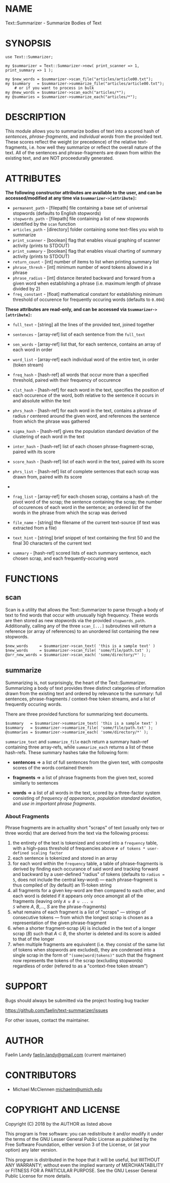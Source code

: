 # NAME

Text::Summarizer - Summarize Bodies of Text

# SYNOPSIS

	use Text::Summarizer;
	
	my $summarizer = Text::Summarizer->new( print_scanner => 1, print_summary => 1 );
	
	my $new_words = $summarizer->scan_file("articles/article00.txt");
	my $summary   = $summarizer->summarize_file("articles/article00.txt");
		# or if you want to process in bulk
	my @new_words = $summarizer->scan_each("articles/*");
	my @summaries = $summarizer->summarize_each("articles/*");

# DESCRIPTION
This module allows you to summarize bodies of text into a scored hash of  _sentences_,  _phrase-fragments_, and  _individual words_ from the provided text. These scores reflect the weight (or precedence) of the relative text-fragments, i.e. how well they summarize or reflect the overall nature of the text. All of the sentences and phrase-fragments are drawn from within the existing text, and are NOT proceedurally generated.

# ATTRIBUTES
**The following constructor attributes are available to the user, and can be accessed/modified at any time via `$summarizer->[attribute]`:**
* `permanent_path` - [filepath] file containing a base set of universal stopwords (defaults to English stopwords)
* `stopwords_path` - [filepath] file containing a list of new stopwords identified by the `scan` function
* `articles_path`  - [directory] folder containing some text-files you wish to summarize
* `print_scanner`  - [boolean] flag that enables visual graphing of scanner activity (prints to STDOUT)
* `print_summary`  - [boolean] flag that enables visual charting of summary activity (prints to STDOUT)
* `return_count`   - [int] number of items to list when printing summary list
* `phrase_thresh`  - [int] minimum number of word tokens allowed in a phrase
* `phrase_radius`  - [int] distance iterated backward and forward from a given word when establishing a phrase (i.e. maximum length of phrase divided by 2)
* `freq_constant`  - [float] mathematical constant for establishing minimum threshold of occurence for frequently occuring words (defaults to `0.004`)


**These attributes are read-only, and can be accessed via `$summarizer->[attribute]`:**
* `full_text` - [string] all the lines of the provided text, joined together
* `sentences` - [array-ref] list of each sentence from the `full_text`
* `sen_words` - [array-ref] list that, for each sentence, contains an array of each word in order
* `word_list` - [array-ref] each individual word of the entire text, in order (token stream)

* `freq_hash` - [hash-ref] all words that occur more than a specified threshold, paired with their frequency of occurence
* `clst_hash` - [hash-ref] for each word in the text, specifies the position of each occurence of the word, both relative to the sentence it occurs in and absolute within the text
* `phrs_hash` - [hash-ref] for each word in the text, contains a phrase of radius _r_ centered around the given word, and references the sentence from which the phrase was gathered

* `sigma_hash` - [hash-ref] gives the population standard deviation of the clustering of each word in the text

* `inter_hash` - [hash-ref] list of each chosen phrase-fragment-scrap, paired with its score
* `score_hash` - [hash-ref] list of each word in the text, paired with its score
* `phrs_list`  - [hash-ref] list of complete sentences that each scrap was drawn from, paired with its score
* 
* `frag_list`  - [array-ref] for each chosen scrap, contains a hash of: the pivot word of the scrap; the sentence containing the scrap; the number of occurences of each word in the sentence; an ordered list of the words in the phrase from which the scrap was derived

* `file_name` - [string] the filename of the current text-source (if text was extracted from a file)
* `text_hint` - [string] brief snippet of text containing the first 50 and the final 30 characters of the current text

* `summary` - [hash-ref] scored lists of each summary sentence, each chosen scrap, and each frequently-occuring word

# FUNCTIONS
## scan
Scan is a utility that allows the Text::Summarizer to parse through a body of text to find words that occur with unusually high frequency. These words are then stored as new stopwords via the provided `stopwords_path`. Additionally, calling any of the three `scan_[...]` subroutines will return a reference (or array of references) to an unordered list containing the new stopwords.

	$new_words     = $summarizer->scan_text( 'this is a sample text' )
	$new_words     = $summarizer->scan_file( 'some/file/path.txt' );
	@arr_new_words = $summarizer->scan_each( 'some/directory/*' );

## summarize
Summarizing is, not surprisingly, the heart of the Text::Summarizer. Summarizing a body of text provides three distinct categories of information drawn from the existing text and ordered by relevance to the summary: full sentences, phrase-fragments / context-free token streams, and a list of frequently occuring words.

There are three provided functions for summarizing text documents.

	$summary   = $summarizer->summarize_text( 'this is a sample text' )
	$summary   = $summarizer->summarize_file( 'some/file/path.txt' );
	@summaries = $summarizer->summarize_each( 'some/directory/*' );

`summarize_text` and `summarize_file` each return a summary hash-ref containing three array-refs, while `summarize_each` returns a list of these hash-refs. These summary hashes take the following form:
- **sentences** => a list of full sentences from the given text, with composite scores of the words contained therein

- **fragments** => a list of phrase fragments from the given text, scored similarly to sentences

- **words**     => a list of all words in the text, scored by a three-factor system consisting of  _frequency of appearance_,  _population standard deviation_, and  _use in important phrase fragments_.

### About Fragments
Phrase fragments are in actuallity short "scraps" of text (usually only two or three words) that are derived from the text via the following process:
1. the entirety of the text is tokenized and scored into a `frequency` table, with a high-pass threshold of frequencies above `# of tokens * user-defined scaling factor`
2. each sentence is tokenized and stored in an array
3. for each word within the `frequency` table, a table of phrase-fragments is derived by finding each occurance of said word and tracking forward and backward by a user-defined "radius" of tokens (defaults to `radius = 5`, does not include the central key-word) — each phrase-fragment is thus compiled of (by default) an 11-token string
4. all fragments for a given key-word are then compared to each other, and each word is deleted if it appears only once amongst all of the fragments
(leaving only <code>_A_ ∪ _B_ ∪ ... ∪ _S_</code> where _A_, _B_,..., _S_ are the phrase-fragments)
5. what remains of each fragment is a list of "scraps" — strings of consecutive tokens — from which the longest scrap is chosen as a representation of the given phrase-fragment
6. when a shorter fragment-scrap (_A_) is included in the text of a longer scrap (_B_) such that _A_ ⊂ _B_, the shorter is deleted and its score is added to that of the longer
7. when multiple fragments are equivalent (i.e. they consist of the same list of tokens when stopwords are excluded), they are condensed into a single scrap in the form of `"(some|word|tokens)"` such that the fragment now represents the tokens of the scrap (excluding stopwords) regardless of order (refered to as a "context-free token stream")

# SUPPORT

Bugs should always be submitted via the project hosting bug tracker

https://github.com/faelin/text-summarizer/issues

For other issues, contact the maintainer.

# AUTHOR

Faelin Landy <faelin.landy@gmail.com> (current maintainer)

# CONTRIBUTORS

* Michael McClennen <michaelm@umich.edu>

# COPYRIGHT AND LICENSE

Copyright (C) 2018 by the AUTHOR as listed above

This program is free software: you can redistribute it and/or modify it under the terms of the GNU Lesser General Public License as published by the Free Software Foundation, either version 3 of the License, or (at your option) any later version.

This program is distributed in the hope that it will be useful, but WITHOUT ANY WARRANTY; without even the implied warranty of MERCHANTABILITY or FITNESS FOR A PARTICULAR PURPOSE. See the GNU Lesser General Public License for more details.

